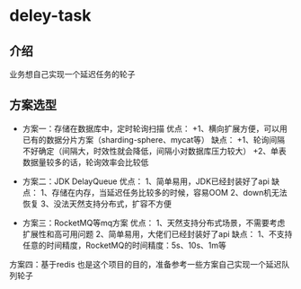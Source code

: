 # deley-task

## 介绍

业务想自己实现一个延迟任务的轮子

## 方案选型

* 方案一：存储在数据库中，定时轮询扫描
优点：
    +1、横向扩展方便，可以用已有的数据分片方案（sharding-sphere、mycat等）
缺点：
    +1、轮询间隔不好确定（间隔大，时效性就会降低，间隔小对数据库压力较大） 
    +2、单表数据量较多的话，轮询效率会比较低

* 方案二：JDK DelayQueue
优点：
    1、简单易用，JDK已经封装好了api
缺点：
    1、存储在内存，当延迟任务比较多的时候，容易OOM
    2、down机无法恢复
    3、没法天然支持分布式，扩容不方便

* 方案三：RocketMQ等mq方案
优点：
    1、天然支持分布式场景，不需要考虑扩展性和高可用问题
    2、简单易用，大佬们已经封装好了api
缺点：
    1、不支持任意的时间精度，RocketMQ的时间精度：5s、10s、1m等

方案四：基于redis
也是这个项目的目的，准备参考一些方案自己实现一个延迟队列轮子     
